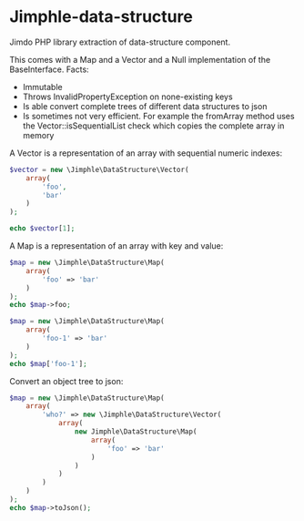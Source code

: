 # Jimphle-data-structure

Jimdo PHP library extraction of data-structure component.

This comes with a Map and a Vector and a Null implementation of the BaseInterface.
Facts:
 * Immutable
 * Throws InvalidPropertyException on none-existing keys
 * Is able convert complete trees of different data structures to json
 * Is sometimes not very efficient.
   For example the fromArray method uses the Vector::isSequentialList check which copies the complete array in memory

A Vector is a representation of an array with sequential numeric indexes:
```php
$vector = new \Jimphle\DataStructure\Vector(
    array(
        'foo',
        'bar'
    )
);

echo $vector[1];
```

A Map is a representation of an array with key and value:
```php
$map = new \Jimphle\DataStructure\Map(
    array(
        'foo' => 'bar'
    )
);
echo $map->foo;

$map = new \Jimphle\DataStructure\Map(
    array(
        'foo-1' => 'bar'
    )
);
echo $map['foo-1'];
```

Convert an object tree to json:
```php
$map = new \Jimphle\DataStructure\Map(
    array(
        'who?' => new \Jimphle\DataStructure\Vector(
            array(
                new Jimphle\DataStructure\Map(
                    array(
                        'foo' => 'bar'
                    )
                )
            )
        )
    )
);
echo $map->toJson();
```
